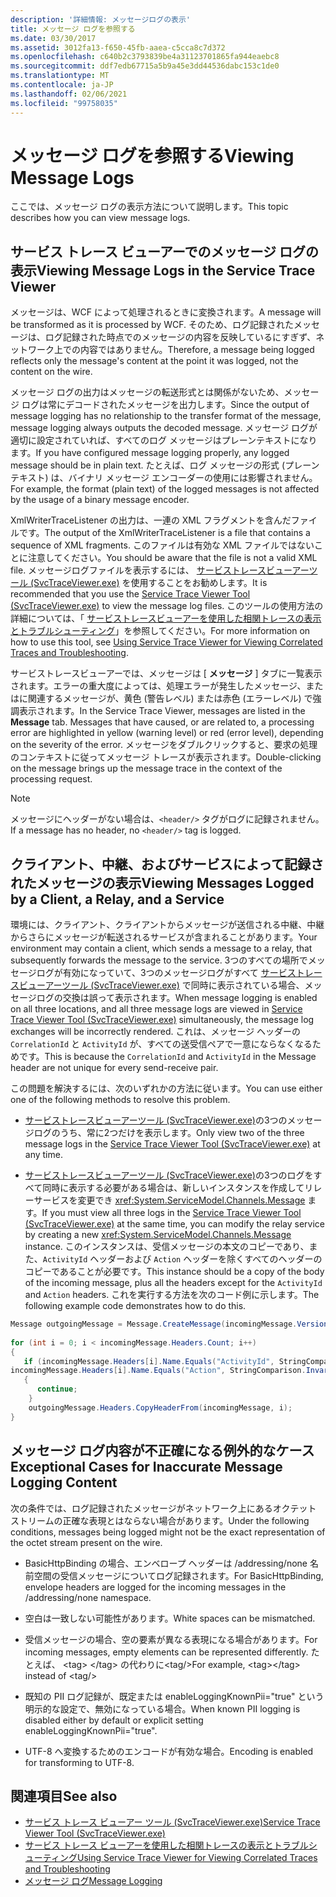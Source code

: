 ```yaml
---
description: '詳細情報: メッセージログの表示'
title: メッセージ ログを参照する
ms.date: 03/30/2017
ms.assetid: 3012fa13-f650-45fb-aaea-c5cca8c7d372
ms.openlocfilehash: c640b2c3793839be4a31123701865fa944eaebc8
ms.sourcegitcommit: ddf7edb67715a5b9a45e3dd44536dabc153c1de0
ms.translationtype: MT
ms.contentlocale: ja-JP
ms.lasthandoff: 02/06/2021
ms.locfileid: "99758035"
---
```

# <a name="viewing-message-logs"></a><span data-ttu-id="f8012-103">メッセージ ログを参照する</span><span class="sxs-lookup"><span data-stu-id="f8012-103">Viewing Message Logs</span></span>

<span data-ttu-id="f8012-104">ここでは、メッセージ ログの表示方法について説明します。</span><span class="sxs-lookup"><span data-stu-id="f8012-104">This topic describes how you can view message logs.</span></span>  
  
## <a name="viewing-message-logs-in-the-service-trace-viewer"></a><span data-ttu-id="f8012-105">サービス トレース ビューアーでのメッセージ ログの表示</span><span class="sxs-lookup"><span data-stu-id="f8012-105">Viewing Message Logs in the Service Trace Viewer</span></span>  

 <span data-ttu-id="f8012-106">メッセージは、WCF によって処理されるときに変換されます。</span><span class="sxs-lookup"><span data-stu-id="f8012-106">A message will be transformed as it is processed by WCF.</span></span> <span data-ttu-id="f8012-107">そのため、ログ記録されたメッセージは、ログ記録された時点でのメッセージの内容を反映しているにすぎず、ネットワーク上での内容ではありません。</span><span class="sxs-lookup"><span data-stu-id="f8012-107">Therefore, a message being logged reflects only the message's content at the point it was logged, not the content on the wire.</span></span>  
  
 <span data-ttu-id="f8012-108">メッセージ ログの出力はメッセージの転送形式とは関係がないため、メッセージ ログは常にデコードされたメッセージを出力します。</span><span class="sxs-lookup"><span data-stu-id="f8012-108">Since the output of message logging has no relationship to the transfer format of the message, message logging always outputs the decoded message.</span></span> <span data-ttu-id="f8012-109">メッセージ ログが適切に設定されていれば、すべてのログ メッセージはプレーンテキストになります。</span><span class="sxs-lookup"><span data-stu-id="f8012-109">If you have configured message logging properly, any logged message should be in plain text.</span></span> <span data-ttu-id="f8012-110">たとえば、ログ メッセージの形式 (プレーンテキスト) は、バイナリ メッセージ エンコーダーの使用には影響されません。</span><span class="sxs-lookup"><span data-stu-id="f8012-110">For example, the format (plain text) of the logged messages is not affected by the usage of a binary message encoder.</span></span>  
  
 <span data-ttu-id="f8012-111">XmlWriterTraceListener の出力は、一連の XML フラグメントを含んだファイルです。</span><span class="sxs-lookup"><span data-stu-id="f8012-111">The output of the XmlWriterTraceListener is a file that contains a sequence of XML fragments.</span></span> <span data-ttu-id="f8012-112">このファイルは有効な XML ファイルではないことに注意してください。</span><span class="sxs-lookup"><span data-stu-id="f8012-112">You should be aware that the file is not a valid XML file.</span></span> <span data-ttu-id="f8012-113">メッセージログファイルを表示するには、 [サービストレースビューアーツール (SvcTraceViewer.exe)](../service-trace-viewer-tool-svctraceviewer-exe.md) を使用することをお勧めします。</span><span class="sxs-lookup"><span data-stu-id="f8012-113">It is recommended that you use the [Service Trace Viewer Tool (SvcTraceViewer.exe)](../service-trace-viewer-tool-svctraceviewer-exe.md) to view the message log files.</span></span> <span data-ttu-id="f8012-114">このツールの使用方法の詳細については、「 [サービストレースビューアーを使用した相関トレースの表示とトラブルシューティング](./tracing/using-service-trace-viewer-for-viewing-correlated-traces-and-troubleshooting.md)」を参照してください。</span><span class="sxs-lookup"><span data-stu-id="f8012-114">For more information on how to use this tool, see [Using Service Trace Viewer for Viewing Correlated Traces and Troubleshooting](./tracing/using-service-trace-viewer-for-viewing-correlated-traces-and-troubleshooting.md).</span></span>  
  
 <span data-ttu-id="f8012-115">サービストレースビューアーでは、メッセージは [ **メッセージ** ] タブに一覧表示されます。エラーの重大度によっては、処理エラーが発生したメッセージ、またはに関連するメッセージが、黄色 (警告レベル) または赤色 (エラーレベル) で強調表示されます。</span><span class="sxs-lookup"><span data-stu-id="f8012-115">In the Service Trace Viewer, messages are listed in the **Message** tab. Messages that have caused, or are related to, a processing error are highlighted in yellow (warning level) or red (error level), depending on the severity of the error.</span></span> <span data-ttu-id="f8012-116">メッセージをダブルクリックすると、要求の処理のコンテキストに従ってメッセージ トレースが表示されます。</span><span class="sxs-lookup"><span data-stu-id="f8012-116">Double-clicking on the message brings up the message trace in the context of the processing request.</span></span>  
  
> [!NOTE]
> <span data-ttu-id="f8012-117">メッセージにヘッダーがない場合は、`<header/>` タグがログに記録されません。</span><span class="sxs-lookup"><span data-stu-id="f8012-117">If a message has no header, no `<header/>` tag is logged.</span></span>  
  
## <a name="viewing-messages-logged-by-a-client-a-relay-and-a-service"></a><span data-ttu-id="f8012-118">クライアント、中継、およびサービスによって記録されたメッセージの表示</span><span class="sxs-lookup"><span data-stu-id="f8012-118">Viewing Messages Logged by a Client, a Relay, and a Service</span></span>  

 <span data-ttu-id="f8012-119">環境には、クライアント、クライアントからメッセージが送信される中継、中継からさらにメッセージが転送されるサービスが含まれることがあります。</span><span class="sxs-lookup"><span data-stu-id="f8012-119">Your environment may contain a client, which sends a message to a relay, that subsequently forwards the message to the service.</span></span> <span data-ttu-id="f8012-120">3つのすべての場所でメッセージログが有効になっていて、3つのメッセージログがすべて [サービストレースビューアーツール (SvcTraceViewer.exe)](../service-trace-viewer-tool-svctraceviewer-exe.md) で同時に表示されている場合、メッセージログの交換は誤って表示されます。</span><span class="sxs-lookup"><span data-stu-id="f8012-120">When message logging is enabled on all three locations, and all three message logs are viewed in [Service Trace Viewer Tool (SvcTraceViewer.exe)](../service-trace-viewer-tool-svctraceviewer-exe.md) simultaneously, the message log exchanges will be incorrectly rendered.</span></span> <span data-ttu-id="f8012-121">これは、メッセージ ヘッダーの `CorrelationId` と `ActivityId` が、すべての送受信ペアで一意にならなくなるためです。</span><span class="sxs-lookup"><span data-stu-id="f8012-121">This is because the `CorrelationId` and `ActivityId` in the Message header are not unique for every send-receive pair.</span></span>  
  
 <span data-ttu-id="f8012-122">この問題を解決するには、次のいずれかの方法に従います。</span><span class="sxs-lookup"><span data-stu-id="f8012-122">You can use either one of the following methods to resolve this problem.</span></span>  
  
- <span data-ttu-id="f8012-123">[サービストレースビューアーツール (SvcTraceViewer.exe)](../service-trace-viewer-tool-svctraceviewer-exe.md)の3つのメッセージログのうち、常に2つだけを表示します。</span><span class="sxs-lookup"><span data-stu-id="f8012-123">Only view two of the three message logs in the [Service Trace Viewer Tool (SvcTraceViewer.exe)](../service-trace-viewer-tool-svctraceviewer-exe.md) at any time.</span></span>  
  
- <span data-ttu-id="f8012-124">[サービストレースビューアーツール (SvcTraceViewer.exe)](../service-trace-viewer-tool-svctraceviewer-exe.md)の3つのログをすべて同時に表示する必要がある場合は、新しいインスタンスを作成してリレーサービスを変更でき <xref:System.ServiceModel.Channels.Message> ます。</span><span class="sxs-lookup"><span data-stu-id="f8012-124">If you must view all three logs in the [Service Trace Viewer Tool (SvcTraceViewer.exe)](../service-trace-viewer-tool-svctraceviewer-exe.md) at the same time, you can modify the relay service by creating a new <xref:System.ServiceModel.Channels.Message> instance.</span></span> <span data-ttu-id="f8012-125">このインスタンスは、受信メッセージの本文のコピーであり、また、`ActivityId` ヘッダーおよび `Action` ヘッダーを除くすべてのヘッダーのコピーであることが必要です。</span><span class="sxs-lookup"><span data-stu-id="f8012-125">This instance should be a copy of the body of the incoming message, plus all the headers except for the `ActivityId` and `Action` headers.</span></span> <span data-ttu-id="f8012-126">これを実行する方法を次のコード例に示します。</span><span class="sxs-lookup"><span data-stu-id="f8012-126">The following example code demonstrates how to do this.</span></span>  
  
```csharp
Message outgoingMessage = Message.CreateMessage(incomingMessage.Version, incomingMessage.Headers.Action, incomingMessage.GetReaderAtBodyContents());  
  
for (int i = 0; i < incomingMessage.Headers.Count; i++)  
{  
   if (incomingMessage.Headers[i].Name.Equals("ActivityId", StringComparison.InvariantCultureIgnoreCase) ||  
incomingMessage.Headers[i].Name.Equals("Action", StringComparison.InvariantCultureIgnoreCase))  
   {  
      continue;  
    }  
    outgoingMessage.Headers.CopyHeaderFrom(incomingMessage, i);  
}  
```  
  
## <a name="exceptional-cases-for-inaccurate-message-logging-content"></a><span data-ttu-id="f8012-127">メッセージ ログ内容が不正確になる例外的なケース</span><span class="sxs-lookup"><span data-stu-id="f8012-127">Exceptional Cases for Inaccurate Message Logging Content</span></span>  

 <span data-ttu-id="f8012-128">次の条件では、ログ記録されたメッセージがネットワーク上にあるオクテット ストリームの正確な表現とはならない場合があります。</span><span class="sxs-lookup"><span data-stu-id="f8012-128">Under the following conditions, messages being logged might not be the exact representation of the octet stream present on the wire.</span></span>  
  
- <span data-ttu-id="f8012-129">BasicHttpBinding の場合、エンベロープ ヘッダーは /addressing/none 名前空間の受信メッセージについてログ記録されます。</span><span class="sxs-lookup"><span data-stu-id="f8012-129">For BasicHttpBinding, envelope headers are logged for the incoming messages in the /addressing/none namespace.</span></span>  
  
- <span data-ttu-id="f8012-130">空白は一致しない可能性があります。</span><span class="sxs-lookup"><span data-stu-id="f8012-130">White spaces can be mismatched.</span></span>  
  
- <span data-ttu-id="f8012-131">受信メッセージの場合、空の要素が異なる表現になる場合があります。</span><span class="sxs-lookup"><span data-stu-id="f8012-131">For incoming messages, empty elements can be represented differently.</span></span> <span data-ttu-id="f8012-132">たとえば、 \<tag> \</tag> の代わりに\<tag/></span><span class="sxs-lookup"><span data-stu-id="f8012-132">For example, \<tag>\</tag> instead of  \<tag/></span></span>  
  
- <span data-ttu-id="f8012-133">既知の PII ログ記録が、既定または enableLoggingKnownPii="true" という明示的な設定で、無効になっている場合。</span><span class="sxs-lookup"><span data-stu-id="f8012-133">When known PII logging is disabled either by default or explicit setting enableLoggingKnownPii="true".</span></span>  
  
- <span data-ttu-id="f8012-134">UTF-8 へ変換するためのエンコードが有効な場合。</span><span class="sxs-lookup"><span data-stu-id="f8012-134">Encoding is enabled for transforming to UTF-8.</span></span>  
  
## <a name="see-also"></a><span data-ttu-id="f8012-135">関連項目</span><span class="sxs-lookup"><span data-stu-id="f8012-135">See also</span></span>

- [<span data-ttu-id="f8012-136">サービス トレース ビューアー ツール (SvcTraceViewer.exe)</span><span class="sxs-lookup"><span data-stu-id="f8012-136">Service Trace Viewer Tool (SvcTraceViewer.exe)</span></span>](../service-trace-viewer-tool-svctraceviewer-exe.md)
- [<span data-ttu-id="f8012-137">サービス トレース ビューアーを使用した相関トレースの表示とトラブルシューティング</span><span class="sxs-lookup"><span data-stu-id="f8012-137">Using Service Trace Viewer for Viewing Correlated Traces and Troubleshooting</span></span>](./tracing/using-service-trace-viewer-for-viewing-correlated-traces-and-troubleshooting.md)
- [<span data-ttu-id="f8012-138">メッセージ ログ</span><span class="sxs-lookup"><span data-stu-id="f8012-138">Message Logging</span></span>](message-logging.md)
